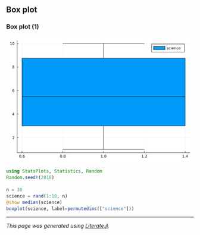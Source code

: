 ## Box plot
### Box plot (1)

![boxplot.png](images/boxplot.png)

````julia
using StatsPlots, Statistics, Random
Random.seed!(2018)

n = 30
science = rand(1:10, n)
@show median(science)
boxplot(science, label=permutedims(["science"]))
````

---

*This page was generated using [Literate.jl](https://github.com/fredrikekre/Literate.jl).*

